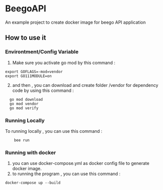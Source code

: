 # BeegoAPI
An example project to create docker image for beego API application

## How to use it

### Environtment/Config Variable
1. Make sure you activate go mod by this command :
```text
export GOFLAGS=-mod=vendor
export GO111MODULE=on
```
2. and then , you can download and create folder /vendor for dependency code 
by using this command :
```text
  go mod download
  go mod vendor
  go mod verify
```

### Running Locally
 To running locally , you can use this command :
```text
    bee run
``` 

### Running with docker 
1. you can use docker-compose.yml as docker config file to generate docker image.
2. to running the program , you can use this command :
```text
docker-compose up --build
```
